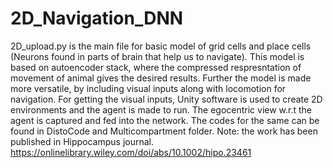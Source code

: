 # 2D_Navigation_DNN
2D_upload.py is the main file for basic model of grid cells and place cells (Neurons found in parts of brain that help us to navigate).
This model is based on autoencoder stack, where the compressed respresntation of movement of animal gives the desired results.
Further the model is made more versatile, by including visual inputs along with locomotion for navigation. For getting the visual inputs, Unity software is 
used to create 2D environments and the agent is made to run. The egocentric view w.r.t the agent is captured and fed into the network. 
The codes for the same can be found in DistoCode and Multicompartment folder.
Note: the work has been published in Hippocampus journal. https://onlinelibrary.wiley.com/doi/abs/10.1002/hipo.23461
